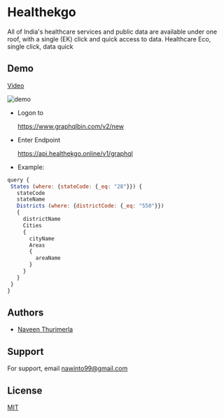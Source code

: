 # Healthekgo
All of India's healthcare services and public data are available under one roof, with a single (EK) click and quick access to data. Healthcare Eco, single click, data quick 

## Demo
 [Video](https://github.com/nawinto99/healthekgo-api/blob/main/public/healthekgo-api-demo.mp4)
 
 <img src="/public/healthekgo-api-demo.gif" alt="demo"/>
 
- Logon to

  https://www.graphqlbin.com/v2/new
- Enter Endpoint

  https://api.healthekgo.online/v1/graphql
  
 - Example:
 ```javascript
query {
  States (where: {stateCode: {_eq: "28"}}) {
    stateCode
    stateName
    Districts (where: {districtCode: {_eq: "550"}})
    {
      districtName
      Cities 
      {
        cityName
        Areas
        {
          areaName
        }
      }
    }
  }
}
```

## Authors

- [Naveen Thurimerla](https://www.github.com/nawinto99)

## Support

For support, email nawinto99@gmail.com  
## License

[MIT](https://github.com/nawinto99/plusma-app/blob/main/LICENSE)

  
